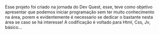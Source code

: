 Esse projeto foi criado na jornada do Dev Quest, esse, teve como objetivo apresentar que podemos iniciar programação sem ter muito conhecimento na área, 
porem e evidentemente é necessario se dedicar o bastante nesta área se caso se há interesse!
A codificação é voltado para Html, Css, Jv, básico...
